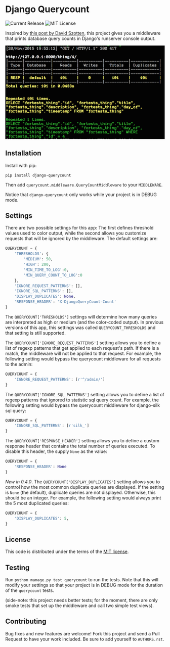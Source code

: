 # Django Querycount

![Current Release](http://img.shields.io/pypi/v/django-querycount.svg?style=flat-square) ![MIT License](http://img.shields.io/pypi/l/django-querycount.svg?style=flat-square)

Inspired by [this post by David Szotten](http://goo.gl/UUKN0r), this project
gives you a middleware that prints database query counts in Django's runserver
console output.

![Screenshot](docs/screenshot.png)

## Installation

Install with pip:

```
pip install django-querycount
```

Then add `querycount.middleware.QueryCountMiddleware` to your
`MIDDLEWARE`.

Notice that `django-querycount` only works while your project is in DEBUG mode.

## Settings

There are two possible settings for this app: The first defines threshold
values used to color output, while the second allows you customize requests
that will be ignored by the middleware. The default settings are:

```python
QUERYCOUNT = {
    'THRESHOLDS': {
        'MEDIUM': 50,
        'HIGH': 200,
        'MIN_TIME_TO_LOG':0,
        'MIN_QUERY_COUNT_TO_LOG':0
    },
    'IGNORE_REQUEST_PATTERNS': [],
    'IGNORE_SQL_PATTERNS': [],
    'DISPLAY_DUPLICATES': None,
    'RESPONSE_HEADER': 'X-DjangoQueryCount-Count'
}
```

The `QUERYCOUNT['THRESHOLDS']` settings will determine how many queries are
interpreted as high or medium (and the color-coded output). In previous versions
of this app, this settings was called `QUERYCOUNT_THRESHOLDS` and that setting
is still supported.

The `QUERYCOUNT['IGNORE_REQUEST_PATTERNS']` setting allows you to define a list of
regexp patterns that get applied to each request's path. If there is a match,
the middleware will not be applied to that request. For example, the following
setting would bypass the querycount middleware for all requests to the admin:

```python
QUERYCOUNT = {
    'IGNORE_REQUEST_PATTERNS': [r'^/admin/']
}
```

The `QUERYCOUNT['IGNORE_SQL_PATTERNS']` setting allows you to define a list of
regexp patterns that ignored to statistic sql query count. For example, the following
setting would bypass the querycount middleware for django-silk sql query:

```python
QUERYCOUNT = {
    'IGNORE_SQL_PATTERNS': [r'silk_']
}
```

The `QUERYCOUNT['RESPONSE_HEADER']` setting allows you to define a custom response
header that contains the total number of queries executed. To disable this header,
the supply `None` as the value:

```python
QUERYCOUNT = {
    'RESPONSE_HEADER': None
}
```

_New in 0.4.0_. The `QUERYCOUNT['DISPLAY_DUPLICATES']` setting allows you
to control how the most common duplicate queries are displayed. If the setting
is `None` (the default), duplicate queries are not displayed. Otherwise, this
should be an integer. For example, the following setting would always print the
5 most duplicated queries:

```python
QUERYCOUNT = {
    'DISPLAY_DUPLICATES': 5,
}
```

## License

This code is distributed under the terms of the [MIT license](LICENSE.txt).

## Testing

Run `python manage.py test querycount` to run the tests. Note that this will
modify your settings so that your project is in DEBUG mode for the duration
of the `querycount` tests.

(side-note: this project needs better tests; for the moment, there are only
smoke tests that set up the middleware and call two simple test views).

## Contributing

Bug fixes and new features are welcome! Fork this project and send a Pull Request
to have your work included. Be sure to add yourself to `AUTHORS.rst`.
